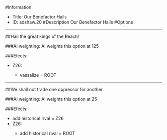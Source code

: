 #Information
 - Title: Our Benefactor Hails
 - ID: adshaw.20
#Description
Our Benefactor Hails
#Options

___
##Hail the great kings of the Reach!

###AI weighting:
AI weights this option at 125


###Efects:<ul><li>Z26:</li><ul><li>vassalize = ROOT</li></ul></ul>

___
##We shall not trade one oppressor for another.

###AI weighting:
AI weights this option at 25


###Efects:<ul><li>add historical rival = Z26</li><li>Z26:</li><ul><li>add historical rival = ROOT</li></ul></ul>
